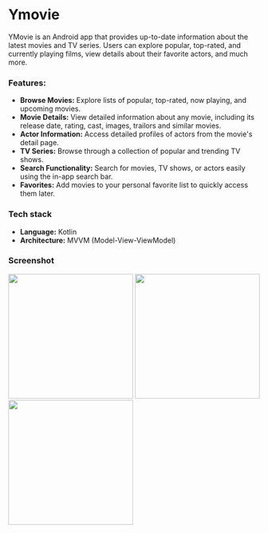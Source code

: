 # Ymovie
YMovie is an Android app that provides up-to-date information about the latest movies and TV series. Users can explore popular, top-rated, and currently playing films, view details about their favorite actors, and much more.

### Features:
- **Browse Movies:** Explore lists of popular, top-rated, now playing, and upcoming movies.
- **Movie Details:** View detailed information about any movie, including its release date, rating, cast, images, trailors and similar movies.
- **Actor Information:** Access detailed profiles of actors from the movie's detail page.
- **TV Series:** Browse through a collection of popular and trending TV shows.
- **Search Functionality:** Search for movies, TV shows, or actors easily using the in-app search bar.
- **Favorites:** Add movies to your personal favorite list to quickly access them later.

### Tech stack
- **Language:** Kotlin
- **Architecture:** MVVM (Model-View-ViewModel)

### Screenshot

<img width=250 src="https://user-images.githubusercontent.com/37207110/78128666-93714d00-7416-11ea-8c89-ada4533f20f5.jpg"> <img width=250 src="https://user-images.githubusercontent.com/37207110/78128519-5d33cd80-7416-11ea-9098-03b76d6a48aa.jpg"> <img width=250 src="https://user-images.githubusercontent.com/37207110/78128476-4e4d1b00-7416-11ea-9f31-34ca4c291a1e.jpg">

